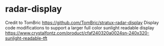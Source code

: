 # radar-display

Credit to TomBric https://github.com/TomBric/stratux-radar-display
Display code modifications to support a larger full color sunlight readable display
https://www.crystalfontz.com/product/cfaf240320a0024sn-240x320-sunlight-readable-tft

